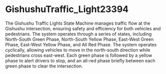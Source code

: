 # GishushuTraffic_Light23394
The Gishushu Traffic Lights State Machine manages traffic flow at the Gishushu intersection, ensuring safety and efficiency for both vehicles and pedestrians. The system operates through a series of states, including North-South Green Phase, North-South Yellow Phase, East-West Green Phase, East-West Yellow Phase, and All Red Phase. The system operates cyclically, allowing vehicles to move in the north-south direction while pedestrians cross east-west. Each green phase is followed by a yellow phase to alert drivers to stop, and an all-red phase briefly between each green phase to clear the intersection.
